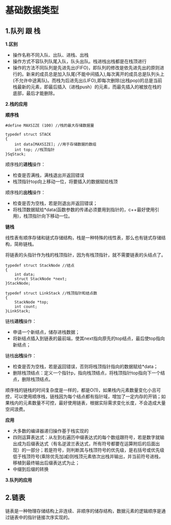 # 基础数据类型 #

## 1.队列 跟 栈 ##
**1.区别**<br>

- 操作名称不同入队、出队、进栈、出栈<br>
- 操作方式不容队列队尾入队，队头出队。栈进栈出栈都是在栈顶进行<br>
- 操作的方法不同队列是先进先出(FIFO)，即队列的修改是依先进先出的原则进行的。新来的成员总是加入队尾(不能中间插入),每次离开的成员总是队列头上(不允许中途离队)。而栈为后进先出(LIFO),即每次删除(出栈pop)的总是当前栈最新的元素，即最后插入（进栈push）的元素，而最先插入的被放在栈的底部，最后才能删除。

**2.栈的应用**<br>

**顺序栈**

    #define MAXSIZE (100) //栈的最大存储数据量
    
    typedef struct STACK
    {
    	int data[MAXSIZE]; //用于存储数据的数组
    	int top; //栈顶指针
    }SqStack;
顺序栈的**进栈**操作：

- 检查是否满栈，满栈退出并返回错误
- 栈顶指针top向上移动一位，将要插入的数据赋给栈顶

顺序栈的**出栈**操作：

- 检查是否为空栈，若是则退出并返回错误；
- 将栈顶数据赋给*data(函数参数的传递必须要用到指针的，c++最好使用引用)，栈顶指针向下移动一位。

**链栈**

线性表有顺序存储和链式存储结构，栈是一种特殊的线性表，那么也有链式存储结构，简称链栈。

将链表的头指针作为栈的栈顶指针，因为有栈顶指针，就不需要链表的头结点了。
    
    typedef struct StackNode //结点
    {
    	int data;
    	struct StackNode *next;
    }StackNode; 
    
    typedef struct LinkStack //栈顶指针和结点数
    {
    	StackNode *top;
    	int count;
    }LinkStack;

链栈**进栈**操作：

- 申请一个新结点，储存进栈数据；
- 将新结点插入到链表的最前端，使其next指向原先的top结点，最后使top指向新结点；

链栈**出栈**操作：

- 检查是否为空栈，若是返回错误，否则将栈顶指针指向的数据赋给*data；
- 删除栈顶结点：定义一个指针p，指向栈顶结点，将栈顶指针top指向下一个结点，删除栈顶结点。

顺序栈的链栈的时间复杂度是一样的，都是O(1)，如果栈内元素数量变化小且可控，可以使用顺序栈，链栈因为每个结点都有指针域，增加了一定内存的开销；如果栈内的元素数量不可控，最好使用链表，根据实际需求变化长度，不会造成大量空间浪费。

**应用**

- 大多数的编译器递归操作基于栈实现的
- 四则运算表达式：从左到右遍历中缀表达式的每个数组跟符号，若是数字就输出成为后缀表达式（有名逆波兰表达式，所有符号都要在运算附后的后面出现）的一部分；若是符号，则判断其与栈顶符号的优先级，是右括号或优先级低于栈顶符号(乘除优先加减)则栈顶元素依次出栈并输出，并当前符号进栈，移植到最终输出后缀表达式为止；
- 中缀到后缀的转换

**3.队列的应用**




## 2.链表 ##

链表是一种物理存储结构上非连续、非顺序的储存结构，数据元素的逻辑顺序是通过链表中的指针链接次序实现的。